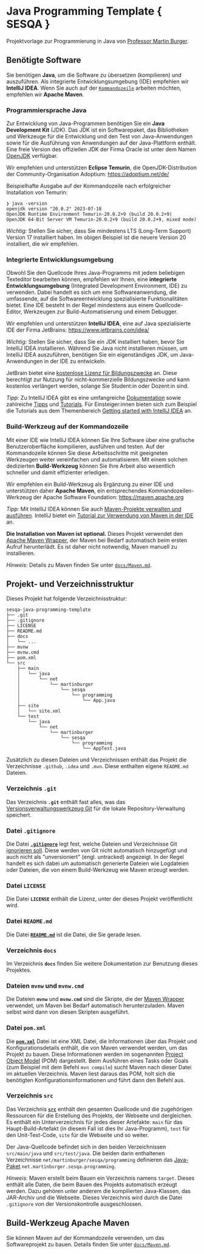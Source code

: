 # Java Programming Template { SESQA }

Projektvorlage zur Programmierung in Java von [Professor Martin Burger](https://sesqa.martin-burger.net).

## Benötigte Software

Sie benötigen **Java**, um die Software zu übersetzen (kompilieren) und auszuführen. Als integrierte Entwicklungsumgebung (IDE) empfehlen wir **IntelliJ IDEA**. Wenn Sie auch auf der [`Kommandozeile`](https://de.wikipedia.org/wiki/Kommandozeile) arbeiten möchten, empfehlen wir **Apache Maven**.

### Programmiersprache Java

Zur Entwicklung von Java-Programmen benötigen Sie ein **Java Development Kit** (JDK). Das JDK ist ein Softwarepaket, das Bibliotheken und Werkzeuge für die Entwicklung und den Test von Java-Anwendungen sowie für die Ausführung von Anwendungen auf der Java-Plattform enthält. Eine freie Version des offiziellen JDK der Firma Oracle ist unter dem Namen [OpenJDK](https://de.wikipedia.org/wiki/OpenJDK) verfügbar.

Wir empfehlen und unterstützen **Eclipse Temurin**, die OpenJDK-Distribution der Community-Organisation Adoptium: <https://adoptium.net/de/>

Beispielhafte Ausgabe auf der Kommandozeile nach erfolgreicher Installation von Temurin:

```shell
❯ java -version
openjdk version "20.0.2" 2023-07-18
OpenJDK Runtime Environment Temurin-20.0.2+9 (build 20.0.2+9)
OpenJDK 64-Bit Server VM Temurin-20.0.2+9 (build 20.0.2+9, mixed mode)
```

*Wichtig:* Stellen Sie sicher, dass Sie mindestens LTS (Long-Term Support) Version 17 installiert haben. Im obigen Beispiel ist die neuere Version 20 installiert, die wir empfehlen.

### Integrierte Entwicklungsumgebung

Obwohl Sie den Quellcode Ihres Java-Programms mit jedem beliebigen Texteditor bearbeiten können, empfehlen wir Ihnen, eine **integrierte Entwicklungsumgebung** (Integrated Development Environment, IDE) zu verwenden. Dabei handelt es sich um eine Softwareanwendung, die umfassende, auf die Softwareentwicklung spezialisierte Funktionalitäten bietet. Eine IDE besteht in der Regel mindestens aus einem Quellcode-Editor, Werkzeugen zur Build-Automatisierung und einem Debugger.

Wir empfehlen und unterstützen **IntelliJ IDEA**, eine auf Java spezialisierte IDE der Firma JetBrains: <https://www.jetbrains.com/idea/>

*Wichtig:* Stellen Sie sicher, dass Sie ein JDK installiert haben, bevor Sie IntelliJ IDEA installieren. Während Sie Java nicht installieren müssen, um IntelliJ IDEA auszuführen, benötigen Sie ein eigenständiges JDK, um Java-Anwendungen in der IDE zu entwickeln.

JetBrain bietet eine [kostenlose Lizenz für Bildungszwecke](https://www.jetbrains.com/community/education/) an. Diese berechtigt zur Nutzung für nicht-kommerzielle Bildungszwecke und kann kostenlos verlängert werden, solange Sie Student:in oder Dozent:in sind.

*Tipp:* Zu IntelliJ IDEA gibt es eine umfangreiche [Dokumentation](https://www.jetbrains.com/help/idea/getting-started.html) sowie zahlreiche [Tipps](https://www.jetbrains.com/idea/guide/tips/) und [Tutorials](https://www.jetbrains.com/idea/guide/tutorials/). Für Einsteiger:innen bieten sich zum Beispiel die Tutorials aus dem Themenbereich [Getting started with IntelliJ IDEA](https://www.jetbrains.com/idea/guide/tutorials/getting-started-intellij-idea/) an.

### Build-Werkzeug auf der Kommandozeile

Mit einer IDE wie IntelliJ IDEA können Sie Ihre Software über eine grafische Benutzeroberfläche kompilieren, ausführen und testen. Auf der Kommandozeile können Sie diese Arbeitsschritte mit geeigneten Werkzeugen weiter vereinfachen und automatisieren. Mit einem solchen dedizierten **Build-Werkzeug** können Sie Ihre Arbeit also wesentlich schneller und damit effizienter erledigen.

Wir empfehlen ein Build-Werkzeug als Ergänzung zu einer IDE und unterstützen daher **Apache Maven**, ein entsprechendes Kommandozeilen-Werkzeug der Apache Software Foundation: <https://maven.apache.org>

*Tipp:* Mit IntelliJ IDEA können Sie auch [Maven-Projekte verwalten und ausführen](https://www.jetbrains.com/help/idea/maven-support.html). IntelliJ bietet ein [Tutorial zur Verwendung von Maven in der IDE](https://www.jetbrains.com/idea/guide/tutorials/working-with-maven/) an.

**Die Installation von Maven ist optional.** Dieses Projekt verwendet den [Apache Maven Wrapper](https://maven.apache.org/wrapper/), der Maven bei Bedarf automatisch beim ersten Aufruf herunterlädt. Es ist daher nicht notwendig, Maven manuell zu installieren.

*Hinweis*: Details zu Maven finden Sie unter [`docs/Maven.md`](docs/Maven.md).

## Projekt- und Verzeichnisstruktur

Dieses Projekt hat folgende Verzeichnisstruktur:

```text
sesqa-java-programming-template
├── .git
├── .gitignore
├── LICENSE
├── README.md
├── docs
│   └── ...
├── mvnw
├── mvnw.cmd
├── pom.xml
└── src
    ├── main
    │   └── java
    │       └── net
    │           └── martinburger
    │               └── sesqa
    │                   └── programming
    │                       └── App.java
    ├── site
    │   └── site.xml
    └── test
        └── java
            └── net
                └── martinburger
                    └── sesqa
                        └── programming
                            └── AppTest.java
```

Zusätzlich zu diesen Dateien und Verzeichnissen enthält das Projekt die Verzeichnisse `.github`, `.idea` und `.mvn`. Diese enthalten eigene `README.md` Dateien.

### Verzeichnis `.git`

Das Verzeichnis **`.git`** enthält fast alles, was das [Versionsverwaltungswerkzeug Git](https://git-scm.com/book/de/v2/Erste-Schritte-Was-ist-Versionsverwaltung%3F) für die lokale Repository-Verwaltung speichert.

### Datei `.gitignore`

Die Datei **[`.gitignore`](https://git-scm.com/docs/gitignore)** legt fest, welche Dateien und Verzeichnisse Git [ignorieren soll](https://docs.github.com/de/get-started/getting-started-with-git/ignoring-files). Diese werden von Git nicht automatisch hinzugefügt und auch nicht als "unversioniert" (engl. untracked) angezeigt. In der Regel handelt es sich dabei um automatisch generierte Dateien wie Logdateien oder Dateien, die von einem Build-Werkzeug wie Maven erzeugt werden.

### Datei `LICENSE`

Die Datei **`LICENSE`** enthält die Lizenz, unter der dieses Projekt veröffentlicht wird.

### Datei `README.md`

Die Datei **[`README.md`](https://docs.github.com/de/repositories/managing-your-repositorys-settings-and-features/customizing-your-repository/about-readmes)** ist die Datei, die Sie gerade lesen.

### Verzeichnis `docs`

Im Verzeichnis **`docs`** finden Sie weitere Dokumentation zur Benutzung dieses Projektes.

### Dateien `mvnw` und `mvnw.cmd`

Die Dateien **`mvnw`** und **`mvnw.cmd`** sind die Skripte, die der [Maven Wrapper](https://maven.apache.org/wrapper/) verwendet, um Maven bei Bedarf automatisch herunterzuladen. Maven selbst wird dann von diesen Skripten ausgeführt.

### Datei `pom.xml`

Die **[`pom.xml`](https://maven.apache.org/pom.html)** Datei ist eine XML Datei, die Informationen über das Projekt und Konfigurationsdetails enthält, die von Maven verwendet werden, um das Projekt zu bauen. Diese Informationen werden im sogenannten [Project Object Model](https://maven.apache.org/guides/introduction/introduction-to-the-pom.html) (POM) dargestellt. Beim Ausführen eines Tasks oder Goals (zum Beispiel mit dem Befehl `mvn compile`) sucht Maven nach dieser Datei im aktuellen Verzeichnis. Maven liest daraus das POM, holt sich die benötigten Konfigurationsinformationen und führt dann den Befehl aus.

### Verzeichnis `src`

Das Verzeichnis **[`src`](https://maven.apache.org/guides/introduction/introduction-to-the-standard-directory-layout.html)** enthält den gesamten Quellcode und die zugehörigen Ressourcen für die Erstellung des Projekts, der Webseite und dergleichen. Es enthält ein Unterverzeichnis für jedes dieser Artefakte: `main` für das Haupt-Build-Artefakt (in diesem Fall ist dies Ihr Java-Programm), `test` für den Unit-Test-Code, `site` für die Webseite und so weiter.

Der Java-Quellcode befindet sich in den beiden Verzeichnissen `src/main/java` und `src/test/java`. Die beiden darin enthaltenen Verzeichnisse `net/martinburger/sesqa/programming` definieren das [Java-Paket](https://dh-cologne.github.io/java-wegweiser/articles/Packages-package-und-import.html) `net.martinburger.sesqa.programming`.

*Hinweis:* Maven erstellt beim Bauen ein Verzeichnis namens `target`. Dieses enthält alle Daten, die beim Bauen des Projekts automatisch erzeugt werden. Dazu gehören unter anderem die kompilierten Java-Klassen, das JAR-Archiv und die Webseite. Dieses Verzeichnis wird durch die Datei `.gitignore` von der Versionskontrolle ausgeschlossen.

## Build-Werkzeug Apache Maven

Sie können Maven auf der Kommandozeile verwenden, um das Softwareprojekt zu bauen. Details finden Sie unter [`docs/Maven.md`](docs/Maven.md).
